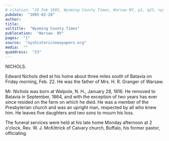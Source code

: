 ```yaml
---
# citation: "28 Feb 1895, Wyoming County Times, Warsaw NY, p1, q23, nyshistoricnewspapers.org."
pubdate:  "1895-02-28"
author: 
title: 
voltitle:  "Wyoming County Times"
publocation:  "Warsaw  NY"
pages:  "1"
source:  "nyshistoricnewspapers.org"
media:  ""
quaddress:  "23"
---
```


NICHOLS.

Edward Nichols died at his home about three miles south of Batavia on Friday morning, Feb. 22. He was the father of Mrs. H. R. Granger of Warsaw.

Mr. Nichols was born at Walpole, N. H., January 28, 1816. He removed to Batavia in September, 1864, and with the exception of two years has ever since resided on the farm on which he died. He was a member of the Presbyterian church and was an upright man, respected by all who knew him. He leaves five daughters and two sons to mourn his loss.

The funeral services were held at his late home Monday afternoon at 2 o'clock, Rev. W. J. McKittrick of Calvary church, Buffalo, his former pastor, officiating.

